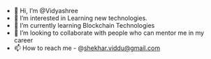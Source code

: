 - 👋 Hi, I’m @Vidyashree
- 👀 I’m interested in Learning new technologies.
- 🌱 I’m currently learning Blockchain Technologies
- 💞️ I’m looking to collaborate with people who can mentor me in my career 
- 📫 How to reach me - @shekhar.viddu@gmail.com

<!---
Vidyashree18/Vidyashree18 is a ✨ special ✨ repository because its `README.md` (this file) appears on your GitHub profile.
You can click the Preview link to take a look at your changes.
--->
